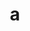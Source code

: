 ---
layout: cake
title:  a
type: cake
bannerimg: /banners/cakebanner
comic: cake_12.png
name: The Great Futility, Part II
hovertext: heh heh
next: 13
prev: 11
---